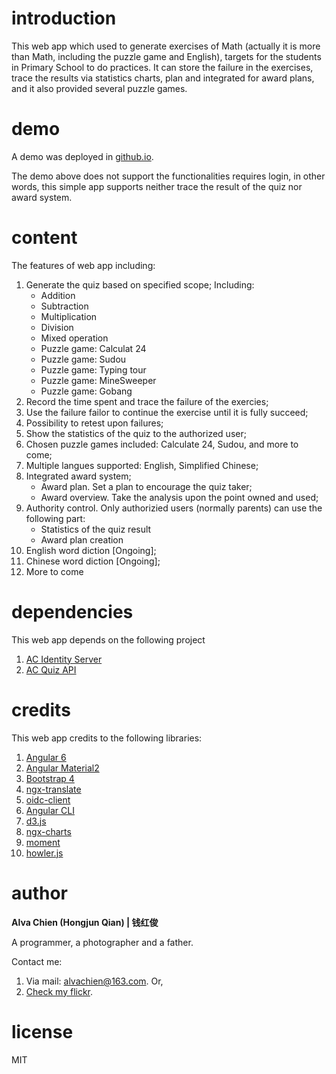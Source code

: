# introduction
This web app which used to generate exercises of Math (actually it is more than Math, including the puzzle game and English), targets for the students in Primary School to do practices. It can store the failure in the exercises, trace the results via statistics charts, plan and integrated for award plans, and it also provided several puzzle games.

# demo
A demo was deployed in [github.io](https://alvachien.github.io/mathexercise/).

The demo above does not support the functionalities requires login, in other words, this simple app supports neither trace the result of the quiz nor award system.

# content
The features of web app including:
1. Generate the quiz based on specified scope; Including:
    - Addition
    - Subtraction
    - Multiplication
    - Division
    - Mixed operation
    - Puzzle game: Calculat 24
    - Puzzle game: Sudou
    - Puzzle game: Typing tour
    - Puzzle game: MineSweeper
    - Puzzle game: Gobang
2. Record the time spent and trace the failure of the exercies;
3. Use the failure failor to continue the exercise until it is fully succeed;
4. Possibility to retest upon failures;
5. Show the statistics of the quiz to the authorized user;
6. Chosen puzzle games included: Calculate 24, Sudou, and more to come;
7. Multiple langues supported: English, Simplified Chinese;
8. Integrated award system;
    - Award plan. Set a plan to encourage the quiz taker;
    - Award overview. Take the analysis upon the point owned and used;
9. Authority control. Only authorizied users (normally parents) can use the following part:
    - Statistics of the quiz result
    - Award plan creation
10. English word diction [Ongoing];
11. Chinese word diction [Ongoing];
12. More to come

# dependencies
This web app depends on the following project
1. [AC Identity Server](https://github.com/alvachien/acidserver)
2. [AC Quiz API](https://github.com/alvachien/acquizapi)

# credits
This web app credits to the following libraries:
1. [Angular 6](https://angular.io/)
2. [Angular Material2](https://material.angular.io/)
3. [Bootstrap 4](https://getbootstrap.com/)
4. [ngx-translate](http://www.ngx-translate.com/)
5. [oidc-client](https://github.com/IdentityModel/oidc-client-js)
6. [Angular CLI](https://github.com/angular/angular-cli)
7. [d3.js](https://d3js.org)
8. [ngx-charts](https://swimlane.github.io/ngx-charts/)
9. [moment](https://github.com/moment/moment)
10. [howler.js](https://howlerjs.com/)

# author
**Alva Chien (Hongjun Qian) | 钱红俊**

A programmer, a photographer and a father.
 
Contact me:

1. Via mail: alvachien@163.com. Or,
2. [Check my flickr](http://www.flickr.com/photos/alvachien).

# license
MIT
